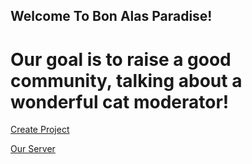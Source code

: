 ## Welcome To Bon Alas Paradise!

# Our goal is to raise a good community, talking about a wonderful cat moderator!

<a href="#" class="button big">Create Project</a>

[Our Server](https://discord.gg/XAchpC4vDa)

